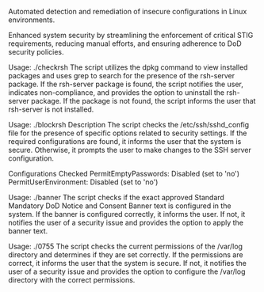 Automated detection and remediation of insecure configurations in Linux 
environments.

Enhanced system security by streamlining the enforcement of critical STIG 
requirements, reducing manual efforts, and ensuring adherence to DoD 
security policies. 

Usage: ./checkrsh
The script utilizes the dpkg command to view installed packages and uses grep to search for the presence of the rsh-server package. If the rsh-server package is found, the script notifies the user, indicates non-compliance, and provides the option to uninstall the rsh-server package. If the package is not found, the script informs the user that rsh-server is not installed.

Usage: ./blockrsh 
Description
The script checks the /etc/ssh/sshd_config file for the presence of specific options related to security settings. If the required configurations are found, it informs the user that the system is secure. Otherwise, it prompts the user to make changes to the SSH server configuration.

Configurations Checked
PermitEmptyPasswords: Disabled (set to 'no')
PermitUserEnvironment: Disabled (set to 'no')

Usage: ./banner
The script checks if the exact approved Standard Mandatory DoD Notice and Consent Banner text is configured in the system. If the banner is configured correctly, it informs the user. If not, it notifies the user of a security issue and provides the option to apply the banner text.

Usage: ./0755
The script checks the current permissions of the /var/log directory and determines if they are set correctly. If the permissions are correct, it informs the user that the system is secure. If not, it notifies the user of a security issue and provides the option to configure the /var/log directory with the correct permissions.
